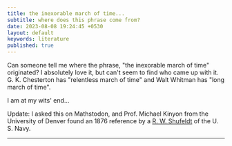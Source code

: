 ```yaml
---
title: the inexorable march of time...
subtitle: where does this phrase come from?
date: 2023-08-08 19:24:45 +0530
layout: default
keywords: literature
published: true
---
```


Can someone tell me where the phrase, "the inexorable march of time" originated? I absolutely love it, but can't seem to find who came up with it. G. K. Chesterton has "relentless march of time" and Walt Whitman has "long march of time".

I am at my wits' end...

Update: I asked this on Mathstodon, and Prof. Michael Kinyon from the University of Denver found an 1876 reference by a [R. W. Shufeldt](https://www.gutenberg.org/files/63279/63279-h/63279-h.htm) of the U. S. Navy.

---
